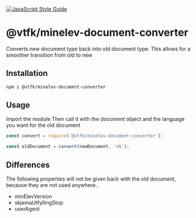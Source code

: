 [![JavaScript Style Guide](https://img.shields.io/badge/code_style-standard-brightgreen.svg)](https://standardjs.com)

# @vtfk/minelev-document-converter

Converts new document type back into old document type. This allows for a smoother transition from old to new

## Installation

```bash
npm i @vtfk/minelev-document-converter
```

## Usage 

Import the module
Then call it with the document object and the language you want for the old document


```javascript
const convert = require('@vtfk/minelev-document-converter');

const oldDocument = convert(newDocument, 'nb');
```

## Differences

The following properties will not be given back with the old document, because they are not used anywhere..

* minElevVersion
* skjemaUtfyllingStop
* userAgent
